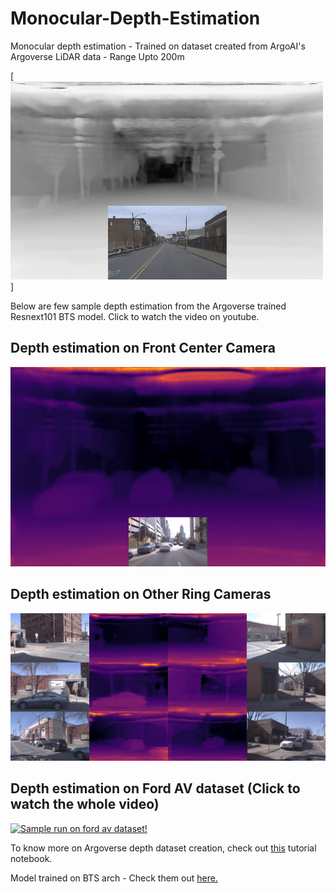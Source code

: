 # Monocular-Depth-Estimation
Monocular depth estimation - Trained on dataset created from ArgoAI's Argoverse LiDAR data - Range Upto 200m


[![Sample run on argo test set!](images/argo_test_depth_estimation_compressed_2.gif)]


Below are few sample depth estimation from the Argoverse trained Resnext101 BTS model. Click to watch the video on youtube.
## Depth estimation on Front Center Camera
[![Screenshot](images/vlcsnap-2020-07-20-15h53m17s829.png)](https://youtu.be/Fu7XHyHw1Gc)
## Depth estimation on Other Ring Cameras
[![Screenshot](images/vlcsnap-2020-07-21-14h43m47s958.png)](https://youtu.be/mjnpUREeBcM)

## Depth estimation on Ford AV dataset (Click to watch the whole video)
[![Sample run on ford av dataset!](images/depth_av.gif)](https://youtu.be/vGBkDh8BCQY)


To know more on Argoverse depth dataset creation, check out [this](https://github.com/TilakD/argoverse-api/blob/master/demo_usage/argoverse_monocular_depth_map_tutorial.ipynb) tutorial notebook.

Model trained on BTS arch - Check them out [here.](https://github.com/cogaplex-bts/bts)
